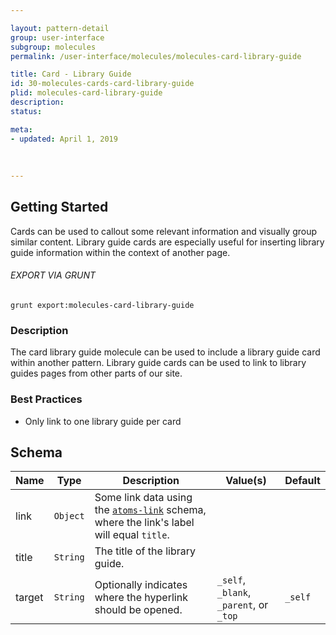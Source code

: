 ```yaml
---

layout: pattern-detail
group: user-interface
subgroup: molecules
permalink: /user-interface/molecules/molecules-card-library-guide

title: Card - Library Guide
id: 30-molecules-cards-card-library-guide
plid: molecules-card-library-guide
description: 
status: 

meta:
- updated: April 1, 2019
  
  
  
---
```



## Getting Started

Cards can be used to callout some relevant information and visually group similar content. Library guide cards are especially useful for inserting library guide information within the context of another page.

###### EXPORT VIA GRUNT

```
grunt export:molecules-card-library-guide
```


### Description

The card library guide molecule can be used to include a library guide card within another pattern. Library guide cards can be used to link to library guides pages from other parts of our site.


### Best Practices

- Only link to one library guide per card


## Schema

| Name      | Type      | Description                                                 | Value(s)                                | Default     |
|-----------|-----------|-------------------------------------------------------------|-----------------------------------------|-------------|
| link      | `Object`  | Some link data using the [`atoms-link`][atoms-link] schema, where the link's label will equal `title`.          | | |
| title     | `String`  | The title of the library guide.                             |                                         |             |
| target    | `String`  | Optionally indicates where the hyperlink should be opened.  | `_self`, `_blank`, `_parent`, or `_top` | `_self`     |


[atoms-link]: /patterns/20-atoms-globals-link/20-atoms-globals-link.html
